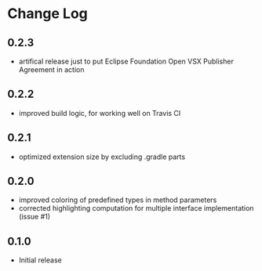 # Change Log

## 0.2.3
- artifical release just to put Eclipse Foundation Open VSX Publisher Agreement in action

## 0.2.2
- improved build logic, for working well on Travis CI

## 0.2.1
- optimized extension size by excluding .gradle parts

## 0.2.0
- improved coloring of predefined types in method parameters
- corrected highlighting computation for multiple interface implementation (issue #1)

## 0.1.0
- Initial release